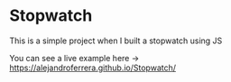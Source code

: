 # Stopwatch
This is a simple project when I built a stopwatch using JS

You can see a live example here -> https://alejandroferrera.github.io/Stopwatch/
